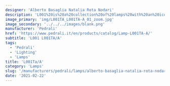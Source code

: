 ```yaml
---
designer: 'Alberto Basaglia Natalia Rota Nodari'
description: 'L001%20is%20a%20collection%20of%20lamps%20with%20an%20iconic%20design%20consisting%20of%20elements%20capable%20of%20creating%20different%20combinations.%20Table%20lamp%20with%20injection%20moulded%20polycarbonate%20diffuser%20%D8%20265mm%2C%20steel%20base%20and%20central%20stem.'
image_primary: 'img/L001TA_L001TA-A_01_zoom.jpg'
image_secondary: '../../../images/blank.png'
manufacturer: 'Pedrali'
href: 'https://www.pedrali.it/en/products/catalog/Lamp-L001TA-A/'
subtitle: 'L001 L001TA/A'
tags:
  - 'Pedrali'
  - 'Lighting'
  - 'Lamps'
title: 'L001Ta/A'
category: 'Lamps'
slug: '/manufacturers/pedrali/lamps/alberto-basaglia-natalia-rota-nodari-l-001-ta-a'
date: '2021-02-22'
---
```

